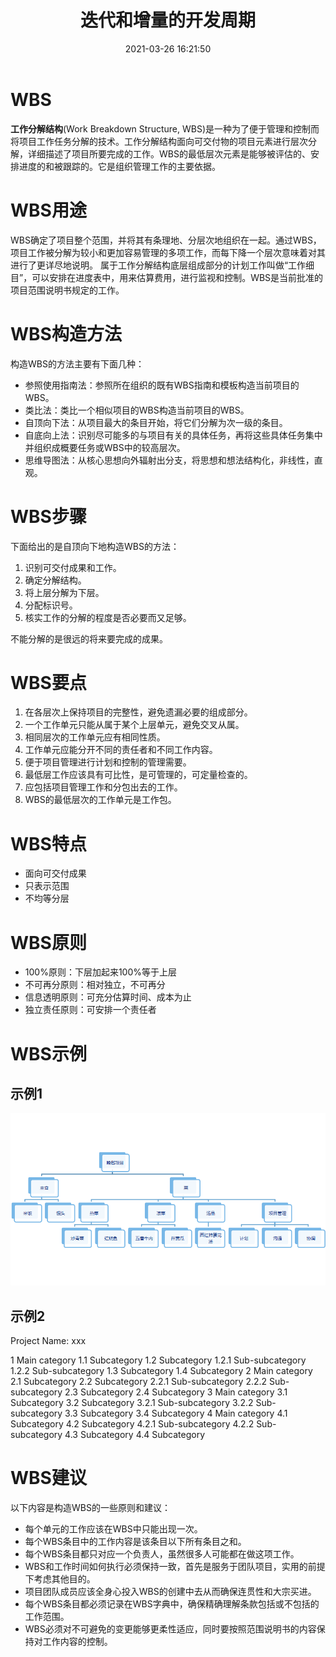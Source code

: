 ﻿---
title: 迭代和增量的开发周期
date: 2021-03-26 16:21:50
summary: 本文分享用于项目范围管理应用到的工作分解结构(WBS)。
tags:
- 软件项目管理
categories:
- 软件工程
---

# WBS

**工作分解结构**(Work Breakdown Structure, WBS)是一种为了便于管理和控制而将项目工作任务分解的技术。工作分解结构面向可交付物的项目元素进行层次分解，详细描述了项目所要完成的工作。WBS的最低层次元素是能够被评估的、安排进度的和被跟踪的。它是组织管理工作的主要依据。

# WBS用途

WBS确定了项目整个范围，并将其有条理地、分层次地组织在一起。通过WBS，项目工作被分解为较小和更加容易管理的多项工作，而每下降一个层次意味着对其进行了更详尽地说明。
属于工作分解结构底层组成部分的计划工作叫做“工作细目”，可以安排在进度表中，用来估算费用，进行监视和控制。WBS是当前批准的项目范围说明书规定的工作。

# WBS构造方法

构造WBS的方法主要有下面几种：
- 参照使用指南法：参照所在组织的既有WBS指南和模板构造当前项目的WBS。
- 类比法：类比一个相似项目的WBS构造当前项目的WBS。
- 自顶向下法：从项目最大的条目开始，将它们分解为次一级的条目。
- 自底向上法：识别尽可能多的与项目有关的具体任务，再将这些具体任务集中并组织成概要任务或WBS中的较高层次。
- 思维导图法：从核心思想向外辐射出分支，将思想和想法结构化，非线性，直观。

# WBS步骤

下面给出的是自顶向下地构造WBS的方法：
1. 识别可交付成果和工作。
2. 确定分解结构。
3. 将上层分解为下层。
4. 分配标识号。
5. 核实工作的分解的程度是否必要而又足够。

不能分解的是很远的将来要完成的成果。

# WBS要点

1. 在各层次上保持项目的完整性，避免遗漏必要的组成部分。
2. 一个工作单元只能从属于某个上层单元，避免交叉从属。
3. 相同层次的工作单元应有相同性质。
4. 工作单元应能分开不同的责任者和不同工作内容。
5. 便于项目管理进行计划和控制的管理需要。
6. 最低层工作应该具有可比性，是可管理的，可定量检查的。
7. 应包括项目管理工作和分包出去的工作。
8. WBS的最低层次的工作单元是工作包。

# WBS特点

- 面向可交付成果
- 只表示范围
- 不均等分层

# WBS原则

- 100%原则：下层加起来100%等于上层
- 不可再分原则：相对独立，不可再分
- 信息透明原则：可充分估算时间、成本为止
- 独立责任原则：可安排一个责任者

# WBS示例

## 示例1

![](../../../images/软件工程/软件项目管理/工作分解结构/1.png)

## 示例2

Project Name: xxx

1 Main category
		1.1 Subcategory
		1.2 Subcategory
				1.2.1 Sub-subcategory
				1.2.2 Sub-subcategory 
		1.3 Subcategory
		1.4 Subcategory
2 Main category
		2.1 Subcategory
		2.2 Subcategory
				2.2.1 Sub-subcategory
				2.2.2 Sub-subcategory 
		2.3 Subcategory
		2.4 Subcategory
3 Main category
		3.1 Subcategory
		3.2 Subcategory
				3.2.1 Sub-subcategory
				3.2.2 Sub-subcategory 
		3.3 Subcategory
		3.4 Subcategory
4 Main category
		4.1 Subcategory
		4.2 Subcategory
				4.2.1 Sub-subcategory
				4.2.2 Sub-subcategory 
		4.3 Subcategory
		4.4 Subcategory

# WBS建议

以下内容是构造WBS的一些原则和建议：
- 每个单元的工作应该在WBS中只能出现一次。
- 每个WBS条目中的工作内容是该条目以下所有条目之和。
- 每个WBS条目都只对应一个负责人，虽然很多人可能都在做这项工作。
- WBS和工作时间如何执行必须保持一致，首先是服务于团队项目，实用的前提下考虑其他目的。
- 项目团队成员应该全身心投入WBS的创建中去从而确保连贯性和大宗买进。
- 每个WBS条目都必须记录在WBS字典中，确保精确理解条款包括或不包括的工作范围。
- WBS必须对不可避免的变更能够更柔性适应，同时要按照范围说明书的内容保持对工作内容的控制。
